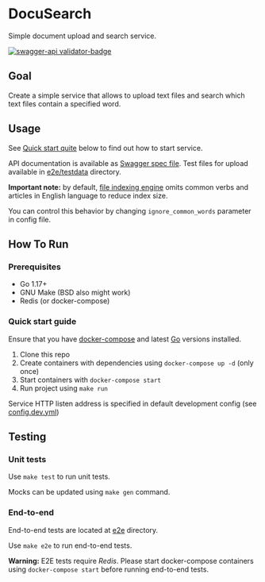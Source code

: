 # DocuSearch

Simple document upload and search service.

[![swagger-api validator-badge](http://online.swagger.io/validator?url=https://raw.githubusercontent.com/x1unix/docusearch/master/swagger.yml)](./swagger.yml)

## Goal

Create a simple service that allows to upload text files and search which text files contain a specified word.

## Usage

See [Quick start quite](#quick-start-guide) below to find out how to start service.

API documentation is available as [Swagger spec file](swagger.yml). Test files for upload available in [e2e/testdata](e2e/testdata) directory.

**Important note:** by default, [file indexing engine](internal/services/search/indexer.go) omits common verbs and articles in English language to reduce index size.

You can control this behavior by changing `ignore_common_words` parameter in config file.

## How To Run

### Prerequisites

* Go 1.17+
* GNU Make (BSD also might work)
* Redis (or docker-compose)

### Quick start guide
 
Ensure that you have [docker-compose](https://docs.docker.com/compose/) and latest [Go](golang.org/dl/) versions installed.

1. Clone this repo
2. Create containers with dependencies using `docker-compose up -d` (only once)
3. Start containers with `docker-compose start`
4. Run project using `make run`

Service HTTP listen address is specified in default development config (see [config.dev.yml](config.dev.yml))

## Testing

### Unit tests

Use `make test` to run unit tests.

Mocks can be updated using `make gen` command.

### End-to-end

End-to-end tests are located at [e2e](e2e) directory.

Use `make e2e` to run end-to-end tests. 

**Warning:** E2E tests require *Redis*. Please start docker-compose containers using `docker-compose start` before running end-to-end tests.

